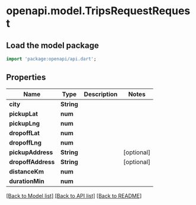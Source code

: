# openapi.model.TripsRequestRequest

## Load the model package
```dart
import 'package:openapi/api.dart';
```

## Properties
Name | Type | Description | Notes
------------ | ------------- | ------------- | -------------
**city** | **String** |  | 
**pickupLat** | **num** |  | 
**pickupLng** | **num** |  | 
**dropoffLat** | **num** |  | 
**dropoffLng** | **num** |  | 
**pickupAddress** | **String** |  | [optional] 
**dropoffAddress** | **String** |  | [optional] 
**distanceKm** | **num** |  | 
**durationMin** | **num** |  | 

[[Back to Model list]](../README.md#documentation-for-models) [[Back to API list]](../README.md#documentation-for-api-endpoints) [[Back to README]](../README.md)


